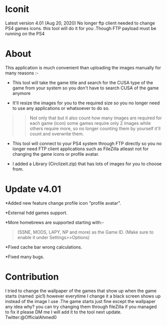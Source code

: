 # Iconit
Latest version 4.01 (Aug 20, 2020)
No longer ftp client needed to change PS4 games icons. this tool will do it for you .Though FTP payload must be running on the PS4

# About

This application is much convenient than uploading the images manually for many reasons :-

* This tool will take the game title and search for the CUSA type of the game from your system so you don't have to search CUSA of the game anymore 

* It'll resize the images for you to the required size so you no longer need to use any applications or whatsoever to do so. 

>> Not only that but it also count how many images are required for each game (icon) some games require only 2 images while others require more, so no longer counting them by yourself it'll count and overwrite them.

* This tool will connect to your PS4 system through FTP directly so you no longer need FTP client applications such as FileZilla atleast not for changing the game icons or profile avatar.

* I added a Library (Circlizeit.zip) that has lots of images for you to choose from.


# Update v4.01

*Added new feature change profile icon "profile avatar".

*External hdd games support.

*More homebrews are supported starting with:-
>(SSNE, MODS, LAPY, NP and more) as the Game ID.
>(Make sure to enable it under Settings>>Options)

*Fixed cache bar wrong calculations.

*Fixed many bugs.

# Contribution
I tried to change the wallpaper of the games that show up when the game starts (named :pic1) however everytime I change
it a black screen shows up instead of the image I use .The
game starts just fine except the wallpaper any idea why?
you can try changing them through fileZilla if you managed to fix it
please DM me I will add it to the tool next update.
Twitter:@OfficialAhmed0
